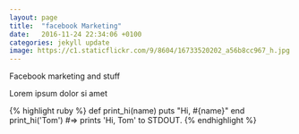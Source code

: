 ```yaml
---
layout: page
title:  "facebook Marketing"
date:   2016-11-24 22:34:06 +0100
categories: jekyll update
image: https://c1.staticflickr.com/9/8604/16733520202_a56b8cc967_h.jpg
---
```

Facebook marketing and stuff

Lorem ipsum dolor si amet

{% highlight ruby %}
def print_hi(name)
  puts "Hi, #{name}"
end
print_hi('Tom')
#=> prints 'Hi, Tom' to STDOUT.
{% endhighlight %}


